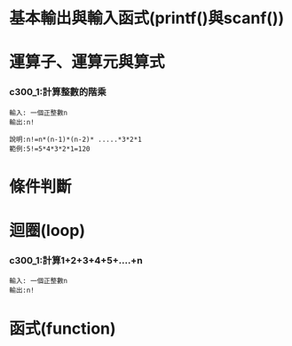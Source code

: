 # 基本輸出與輸入函式(printf()與scanf())



# 運算子、運算元與算式

### c300_1:計算整數的階乘
```
輸入: 一個正整數n
輸出:n!

說明:n!=n*(n-1)*(n-2)* .....*3*2*1
範例:5!=5*4*3*2*1=120
```

# 條件判斷

# 迴圈(loop)
### c300_1:計算1+2+3+4+5+....+n
```
輸入: 一個正整數n
輸出:n!

```

# 函式(function)
